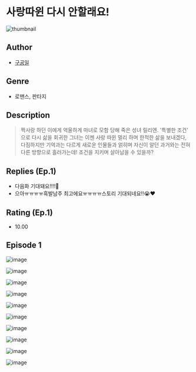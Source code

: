 # 사랑따윈 다시 안할래요!
![thumbnail](https://image-comic.pstatic.net/user_contents_data/challenge_comic/2023/05/25/261816/upload_3473232112052758072_480x623.jpeg)

## Author
- [구공일](https://comic.naver.com/artistTitle?id=261816)

## Genre
- 로맨스, 판타지

## Description
> 짝사랑 하던 이에게 억울하게 마녀로 모함 당해 죽은 성녀 릴리엔. '특별한 조건' 으로 다시 삶을 회귀한 그녀는 이젠 사랑 따윈 멀리 하며 한적한 삶을 보내겠다, 다짐하지만 기억과는 다르게 새로운 인물들과 얽히며 자신이 알던 과거와는 전혀 다른 방향으로 흘러가는데! 조건을 지키며 살아남을 수 있을까?

## Replies (Ep.1)
- 다음화 기대돼요!!!!🫢
- 으아ㅠㅠㅠㅠ흑발남주 최고에요ㅠㅠㅠㅠ스토리 기대되네요!!😭❤

## Rating (Ep.1)
- 10.00

## Episode 1
![image](https://image-comic.pstatic.net/user_contents_data/challenge_comic/2023/05/25/261816/upload_4121183097509536564.jpeg)

![image](https://image-comic.pstatic.net/user_contents_data/challenge_comic/2023/05/25/261816/upload_4136056212719614260.jpeg)

![image](https://image-comic.pstatic.net/user_contents_data/challenge_comic/2023/05/25/261816/upload_3702582747164402020.jpeg)

![image](https://image-comic.pstatic.net/user_contents_data/challenge_comic/2023/05/25/261816/upload_7148955558848248121.jpeg)

![image](https://image-comic.pstatic.net/user_contents_data/challenge_comic/2023/05/25/261816/upload_3919086490901427813.jpeg)

![image](https://image-comic.pstatic.net/user_contents_data/challenge_comic/2023/05/25/261816/upload_3904674968660752432.jpeg)

![image](https://image-comic.pstatic.net/user_contents_data/challenge_comic/2023/05/25/261816/upload_7377239478688035378.jpeg)

![image](https://image-comic.pstatic.net/user_contents_data/challenge_comic/2023/05/25/261816/upload_4122258415650681656.jpeg)

![image](https://image-comic.pstatic.net/user_contents_data/challenge_comic/2023/05/25/261816/upload_3630289867052889698.jpeg)

![image](https://image-comic.pstatic.net/user_contents_data/challenge_comic/2023/05/25/261816/upload_7077519197456261937.jpeg)
